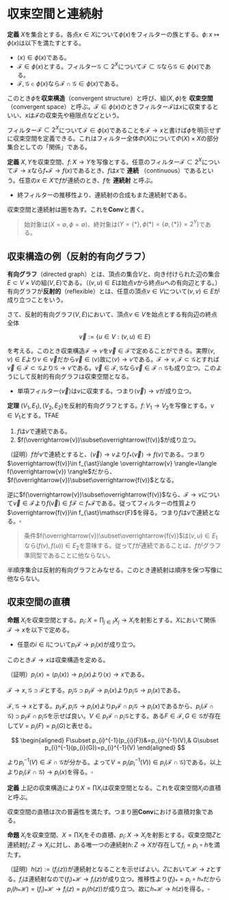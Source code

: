 
# 収束空間と連続射

__定義__ $X$を集合とする。各点$x\in X$について$\phi(x)$をフィルターの族とする。$\phi\colon x\mapsto\phi(x)$は以下を満たすとする。

- $\langle x \rangle\in\phi(x)$である。
- $\mathscr{F}\in\phi(x)$とする。フィルター$\mathscr{G}\subset 2^{X}$について$\mathscr{F}\subset\mathscr{G}$なら$\mathscr{G}\in\phi(x)$である。
- $\mathscr{F}, \mathscr{G}\in\phi(x)$なら$\mathscr{F}\cap\mathscr{G}\in\phi(x)$である。

このとき$\phi$を**収束構造**（convergent structure）と呼び、組$(X, \phi)$を **収束空間** （convergent space）と呼ぶ。$\mathscr{F}\in\phi(x)$のときフィルター$\mathscr{F}$は$x$に収束するといい、$x$は$\mathscr{F}$の収束先や極限点などという。

フィルター$\mathscr{F}\subset 2^{X}$について$\mathscr{F}\in\phi(x)$であることを$\mathscr{F}\rightarrow x$と書けば$\phi$を明示せずに収束空間を定義できる。これはフィルター全体$\Phi(X)$について$\Phi(X)\times X$の部分集合としての「関係」である。

__定義__ $X, Y$を収束空間、$f\colon X\rightarrow Y$を写像とする。任意のフィルター$\mathscr{F}\subset 2^{X}$について$\mathscr{F}\rightarrow x$なら$f_{\ast}\mathscr{F}\rightarrow f(x)$であるとき、$f$は$x$で **連続** （continuous）であるという。任意の$x\in X$で$f$が連続のとき、$f$を **連続射** と呼ぶ。

- 終フィルターの推移性より、連続射の合成もまた連続射である。

収束空間と連続射は圏を為す。これを$\mathbf{Conv}$と書く。

> 始対象は$(X=\emptyset, \phi=\emptyset)$、終対象は$(Y=\lbrace \ast \rbrace, \phi(\ast)=\lbrace\emptyset, \lbrace \ast \rbrace \rbrace=2^{Y})$である。


## 収束構造の例（反射的有向グラフ）

**有向グラフ**（directed graph）とは、頂点の集合$V$と、向き付けられた辺の集合$E\subset V\times V$の組$(V, E)$である。（$(v, u)\in E$は始点$v$から終点$u$への有向辺とする。）有向グラフが**反射的**（reflexible）とは、任意の頂点$v\in V$について$(v, v)\in E$が成り立つことをいう。

さて、反射的有向グラフ$(V, E)$において、頂点$v\in V$を始点とする有向辺の終点全体

$$
\overrightarrow{v}:=\lbrace u\in V : (v, u)\in E \rbrace
$$

を考える。このとき収束構造$\mathscr{F}\rightarrow v$を$\overrightarrow{v}\in\mathscr{F}$で定めることができる。実際$(v, v)\in E$より$v\in\overrightarrow{v}$だから$\overrightarrow{v}\in\langle v \rangle$故に$\langle v \rangle\rightarrow v$である。$\mathscr{F}\rightarrow v, \mathscr{F}\subset\mathscr{G}$とすれば$\overrightarrow{v}\in\mathscr{F}\subset\mathscr{G}$より$\mathscr{G}\rightarrow v$である。$\overrightarrow{v}\in\mathscr{F}, \mathscr{G}$なら$\overrightarrow{v}\in\mathscr{F}\cap\mathscr{G}$も成り立つ。このようにして反射的有向グラフは収束空間となる。

- 単項フィルター$\langle \overrightarrow{v} \rangle$は$v$に収束する。つまり$\langle \overrightarrow{v} \rangle\rightarrow v$が成り立つ。

__定理__ $(V_{1}, E_{1}), (V_{2}, E_{2})$を反射的有向グラフとする。$f\colon V_{1}\rightarrow V_{2}$を写像とする。$v\in V_{1}$とする。TFAE

1. $f$は$v$で連続である。
1. $f(\overrightarrow{v})\subset\overrightarrow{f(v)}$が成り立つ。

（証明）$f$が$v$で連続とすると、$\langle \overrightarrow{v} \rangle\rightarrow v$より$f_{\ast}\langle \overrightarrow{v} \rangle\rightarrow f(v)$である。つまり$\overrightarrow{f(v)}\in f_{\ast}\langle \overrightarrow{v} \rangle=\langle f(\overrightarrow{v}) \rangle$だから、$f(\overrightarrow{v})\subset\overrightarrow{f(v)}$となる。

逆に$f(\overrightarrow{v})\subset\overrightarrow{f(v)}$なら、$\mathscr{F}\rightarrow v$について$\overrightarrow{v}\in\mathscr{F}$より$f(\overrightarrow{v})\in f\mathscr{F}\subset f_{\ast}\mathscr{F}$である。従ってフィルターの性質より$\overrightarrow{f(v)}\in f_{\ast}\mathscr{F}$を得る。つまり$f$は$v$で連続となる。$\square$

> 条件$f(\overrightarrow{v})\subset\overrightarrow{f(v)}$は$(v, u)\in E_{1}$なら$(f(v), f(u))\in E_{2}$を意味する。従って$f$が連続であることは、$f$がグラフ準同型であることに他ならない。

半順序集合は反射的有向グラフとみなせる。このとき連続射は順序を保つ写像に他ならない。


## 収束空間の直積

__命題__ $X_{i}$を収束空間とする。$p_{i}\colon X=\prod_{j\in I}X_{j}\rightarrow X_{i}$を射影とする。$X$において関係$\mathscr{F}\rightarrow x$を以下で定める。

- 任意の$i\in I$について$p_{i}\mathscr{F}\rightarrow p_{i}(x)$が成り立つ。

このとき$\mathscr{F}\rightarrow x$は収束構造を定める。

（証明）$p_{i}\langle x \rangle=\langle p_{i}(x) \rangle\rightarrow p_{i}(x)$より$\langle x \rangle\rightarrow x$である。

$\mathscr{F}\rightarrow x, \mathscr{G}\supset\mathscr{F}$とする。$p_{i}\mathscr{G}\supset p_{i}\mathscr{F}\rightarrow p_{i}(x)$より$p_{i}\mathscr{G}\rightarrow p_{i}(x)$である。

$\mathscr{F}, \mathscr{G}\rightarrow x$とする。$p_{i}\mathscr{F}, p_{i}\mathscr{G}\rightarrow p_{i}(x)$より$p_{i}\mathscr{F}\cap p_{i}\mathscr{G}\rightarrow p_{i}(x)$であるから、$p_{i}(\mathscr{F}\cap\mathscr{G})\supset p_{i}\mathscr{F}\cap p_{i}\mathscr{G}$を示せば良い。$V\in p_{i}\mathscr{F}\cap p_{i}\mathscr{G}$とする。ある$F\in\mathscr{F}, G\in\mathscr{G}$が存在して$V=p_{i}(F)=p_{i}(G)$と表せる。

$$
\begin{aligned}
F\subset p_{i}^{-1}(p_{i}(F))&=p_{i}^{-1}(V),& G\subset p_{i}^{-1}(p_{i}(G))=p_{i}^{-1}(V)
\end{aligned}
$$

より$p_{i}^{-1}(V)\in\mathscr{F}\cap\mathscr{G}$が分かる。よって$V=p_{i}(p_{i}^{-1}(V))\in p_{i}(\mathscr{F}\cap\mathscr{G})$である。以上より$p_{i}(\mathscr{F}\cap\mathscr{G})\rightarrow p_{i}(x)$を得る。$\square$

__定義__ 上記の収束構造により$X=\prod X_{i}$は収束空間となる。これを収束空間$X_{i}$の直積と呼ぶ。

収束空間の直積は次の普遍性を満たす。つまり圏$\mathbf{Conv}$における直積対象である。

__命題__ $X_{i}$を収束空間、$X=\prod X_{i}$をその直積、$p_{i}\colon X\rightarrow X_{i}$を射影とする。収束空間$Z$と連続射$f_{i}\colon Z\rightarrow X_{i}$に対し、ある唯一つの連続射$h\colon Z\rightarrow X$が存在して$f_{i}=p_{i}\circ h$を満たす。

（証明）$h(z):=(f_{i}(z))$が連続射となることを示せばよい。$Z$において$\mathscr{H}\rightarrow z$とする。$f_{i}$は連続射なので$(f_{i})_{\ast}\mathscr{H}\rightarrow f_{i}(z)$が成り立つ。推移性より$(f_{i})_{\ast}=p_{i}\circ h_{\ast}$だから$p_{i}(h_{\ast}\mathscr{H})=( f_{i} )_{\ast}\mathscr{H}\rightarrow f_{i}(z)=p_{i}( h(z) )$が成り立つ。故に$h_{\ast}\mathscr{H}\rightarrow h(z)$を得る。$\square$